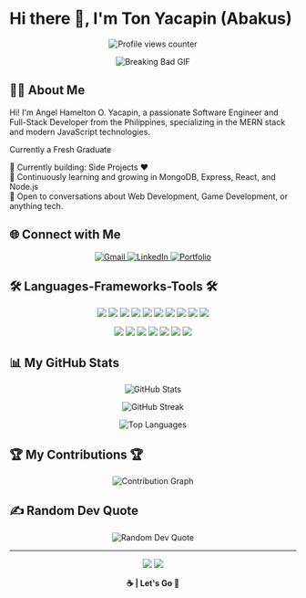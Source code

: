 # Hi there 👋, I'm Ton Yacapin (Abakus)

<p align="center">
  <img src="https://komarev.com/ghpvc/?username=TonYacapin&style=flat-square&color=FFA500" alt="Profile views counter" />
</p>

<p align="center">
  <img src="https://media0.giphy.com/media/v1.Y2lkPTc5MGI3NjExY202NWJqc2g5NHhycGUycGZ3dDNzbml4cjgzNmg1ZXFobGdxZmVwNiZlcD12MV9pbnRlcm5hbF9naWZfYnlfaWQmY3Q9Zw/l0HlyXjqAYnOAoVl6/giphy.gif" alt="Breaking Bad GIF" />


</p>

## 🧑‍💻 About Me

Hi! I'm Angel Hamelton O. Yacapin, a passionate Software Engineer and Full-Stack Developer from the Philippines, specializing in the MERN stack and modern JavaScript technologies.

Currently a Fresh Graduate

🔭 Currently building: Side Projects ❤️  
🌱 Continuously learning and growing in MongoDB, Express, React, and Node.js  
💬 Open to conversations about Web Development, Game Development, or anything tech.

## 🌐 Connect with Me

<p align="center">
  <a href="mailto:yacapinton@gmail.com">
    <img src="https://img.shields.io/badge/Gmail-FFA500?style=for-the-badge&logo=gmail&logoColor=white" alt="Gmail" />
  </a>
  <a href="https://www.linkedin.com/in/yacapin-angel-hamelton-o-2b8271304/">
    <img src="https://img.shields.io/badge/LinkedIn-FFA500?style=for-the-badge&logo=linkedin&logoColor=white" alt="LinkedIn" />
  </a>
  <a href="https://abakusportfolio.vercel.app/">
    <img src="https://img.shields.io/badge/Portfolio-FFA500?style=for-the-badge&logo=vercel&logoColor=white" alt="Portfolio" />
  </a>
</p>

## 🛠️ Languages-Frameworks-Tools 🛠️

<p align="center">
  <img src="https://img.shields.io/badge/React-FFA500?style=for-the-badge&logo=react&logoColor=white" />
  <img src="https://img.shields.io/badge/Bootstrap-FFA500?style=for-the-badge&logo=bootstrap&logoColor=white" />
  <img src="https://img.shields.io/badge/TypeScript-FFA500?style=for-the-badge&logo=typescript&logoColor=white" />
  <img src="https://img.shields.io/badge/HTML5-FFA500?style=for-the-badge&logo=html5&logoColor=white" />
  <img src="https://img.shields.io/badge/CSS3-FFA500?style=for-the-badge&logo=css3&logoColor=white" />
  <img src="https://img.shields.io/badge/Express.js-FFA500?style=for-the-badge&logo=express&logoColor=white" />
  <img src="https://img.shields.io/badge/GitHub-FFA500?style=for-the-badge&logo=github&logoColor=white" />
  <img src="https://img.shields.io/badge/Redux-FFA500?style=for-the-badge&logo=redux&logoColor=white" />
  <img src="https://img.shields.io/badge/Tailwind_CSS-FFA500?style=for-the-badge&logo=tailwind-css&logoColor=white" />
  <img src="https://img.shields.io/badge/Firebase-FFA500?style=for-the-badge&logo=firebase&logoColor=white" />
</p>

<p align="center">
  <img src="https://img.shields.io/badge/Node.js-FFA500?style=for-the-badge&logo=nodedotjs&logoColor=white" />
  <img src="https://img.shields.io/badge/MongoDB-FFA500?style=for-the-badge&logo=mongodb&logoColor=white" />
  <img src="https://img.shields.io/badge/JavaScript-FFA500?style=for-the-badge&logo=javascript&logoColor=white" />
  <img src="https://img.shields.io/badge/Next.js-FFA500?style=for-the-badge&logo=nextdotjs&logoColor=white" />
  <img src="https://img.shields.io/badge/Java-FFA500?style=for-the-badge&logo=java&logoColor=white" />
  <img src="https://img.shields.io/badge/C%23-FFA500?style=for-the-badge&logo=c-sharp&logoColor=white" />
  <img src="https://img.shields.io/badge/Python-FFA500?style=for-the-badge&logo=python&logoColor=white" />
</p>

## 📊 My GitHub Stats

<p align="center">
  <img src="https://github-readme-stats.vercel.app/api?username=TonYacapin&show_icons=true&theme=orange" alt="GitHub Stats" />
</p>

<p align="center">
  <img src="https://github-readme-streak-stats.herokuapp.com/?user=TonYacapin&theme=orange" alt="GitHub Streak" />
</p>

<p align="center">
  <img src="https://github-readme-stats.vercel.app/api/top-langs/?username=TonYacapin&layout=compact&theme=orange" alt="Top Languages" />
</p>

## 🏆 My Contributions 🏆

<p align="center">
  <img src="https://github-profile-summary-cards.vercel.app/api/cards/profile-details?username=TonYacapin&theme=2077" alt="Contribution Graph" />
</p>

## ✍️ Random Dev Quote

<p align="center">
  <img src="https://quotes-github-readme.vercel.app/api?type=horizontal&theme=orange" alt="Random Dev Quote" />
</p>

---

<p align="center">
  <img src="https://forthebadge.com/images/badges/built-with-love.svg" />
  <img src="https://forthebadge.com/images/badges/powered-by-coffee.svg" />
</p>

<p align="center"><strong>☕ | Let's Go 🚀</strong></p>
